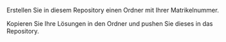 Erstellen Sie in diesem Repository einen Ordner mit Ihrer Matrikelnummer.

Kopieren Sie Ihre Lösungen in den Ordner und pushen Sie dieses in das Repository.